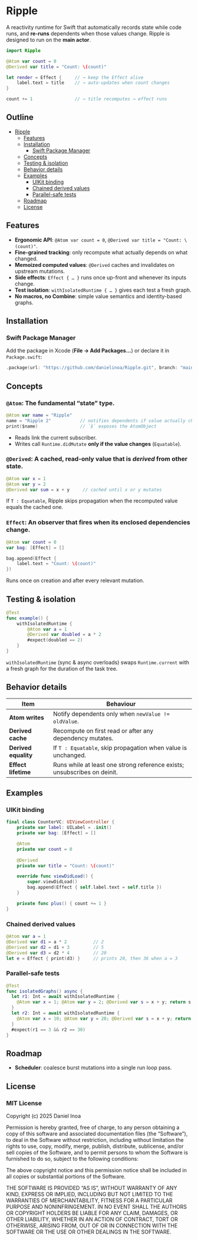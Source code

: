 
# Ripple

A reactivity runtime for Swift that automatically records state while code runs, and **re-runs** dependents when those values change.
Ripple is designed to run on the **main actor**.

```swift
import Ripple

@Atom var count = 0
@Derived var title = "Count: \(count)"

let render = Effect {     // → keep the Effect alive
    label.text = title    // → auto-updates when count changes
}

count += 1                // → title recomputes → effect runs
```

## Outline
- [Ripple](#ripple)
  - [Features](#features)
  - [Installation](#installation)
    - [Swift Package Manager](#swift-package-manager)
  - [Concepts](#concepts)
  - [Testing & isolation](#testing--isolation)
  - [Behavior details](#behavior-details)
  - [Examples](#examples)
    - [UIKit binding](#uikit-binding)
    - [Chained derived values](#chained-derived-values)
    - [Parallel-safe tests](#parallel-safe-tests)
  - [Roadmap](#roadmap)
  - [License](#license)

## Features
* **Ergonomic API**: `@Atom var count = 0`, `@Derived var title = "Count: \(count)"`.
* **Fine-grained tracking**: only recompute what actually depends on what changed.
* **Memoized computed values**: `@Derived` caches and invalidates on upstream mutations.
* **Side effects**: `Effect { … }` runs once up-front and whenever its inputs change.
* **Test isolation**: `withIsolatedRuntime { … }` gives each test a fresh graph.
* **No macros, no Combine**: simple value semantics and identity-based graphs.

## Installation

### Swift Package Manager
Add the package in Xcode (**File → Add Packages…**) or declare it in `Package.swift`:

```swift
.package(url: "https://github.com/danielinoa/Ripple.git", branch: "main")
```

## Concepts

### `@Atom`: The fundamental “state” type.
```swift
@Atom var name = "Ripple"
name = "Ripple 2"           // notifies dependents if value actually changed
print($name)                // `$` exposes the AtomObject
```
* Reads link the current subscriber.
* Writes call `Runtime.didMutate` **only if the value changes** (`Equatable`).

### `@Derived`: A **cached, read-only value** that is *derived* from other state.
```swift
@Atom var x = 1
@Atom var y = 2
@Derived var sum = x + y     // cached until x or y mutates
```
If `T : Equatable`, Ripple skips propagation when the recomputed value equals the cached one.

### `Effect`: An observer that fires when its enclosed dependencies change.
```swift
@Atom var count = 0
var bag: [Effect] = []

bag.append(Effect {
    label.text = "Count: \(count)"
})
```
Runs once on creation and after every relevant mutation.

## Testing & isolation

```swift
@Test
func example() {
    withIsolatedRuntime {
        @Atom var a = 1
        @Derived var doubled = a * 2
        #expect(doubled == 2)
    }
}
```
`withIsolatedRuntime` (sync & async overloads) swaps `Runtime.current` with a fresh graph for the duration of the task tree.

## Behavior details
| Item | Behaviour |
|------|-----------|
| **Atom writes** | Notify dependents only when `newValue != oldValue`. |
| **Derived cache** | Recompute on first read or after any dependency mutates. |
| **Derived equality** | If `T : Equatable`, skip propagation when value is unchanged. |
| **Effect lifetime** | Runs while at least one strong reference exists; unsubscribes on deinit. |

## Examples

### UIKit binding
```swift
final class CounterVC: UIViewController {
    private var label: UILabel = .init()
    private var bag: [Effect] = []

    @Atom
    private var count = 0
    
    @Derived
    private var title = "Count: \(count)"

    override func viewDidLoad() {
        super.viewDidLoad()
        bag.append(Effect { self.label.text = self.title })
    }

    private func plus() { count += 1 }
}
```

### Chained derived values
```swift
@Atom var a = 1
@Derived var d1 = a * 2          // 2
@Derived var d2 = d1 + 3         // 5
@Derived var d3 = d2 * 4         // 20
let e = Effect { print(d3) }     // prints 20, then 36 when a = 3
```

### Parallel-safe tests
```swift
@Test
func isolatedGraphs() async {
  let r1: Int = await withIsolatedRuntime {
    @Atom var x = 1; @Atom var y = 2; @Derived var s = x + y; return s
  }
  let r2: Int = await withIsolatedRuntime {
    @Atom var x = 10; @Atom var y = 20; @Derived var s = x + y; return s
  }
  #expect(r1 == 3 && r2 == 30)
}
```

## Roadmap
* **Scheduler**: coalesce burst mutations into a single run loop pass.

## License

### MIT License

Copyright (c) 2025 Daniel Inoa

Permission is hereby granted, free of charge, to any person obtaining a copy
of this software and associated documentation files (the “Software”), to deal
in the Software without restriction, including without limitation the rights
to use, copy, modify, merge, publish, distribute, sublicense, and/or sell
copies of the Software, and to permit persons to whom the Software is
furnished to do so, subject to the following conditions:

The above copyright notice and this permission notice shall be included in all
copies or substantial portions of the Software.

THE SOFTWARE IS PROVIDED “AS IS”, WITHOUT WARRANTY OF ANY KIND, EXPRESS OR
IMPLIED, INCLUDING BUT NOT LIMITED TO THE WARRANTIES OF MERCHANTABILITY,
FITNESS FOR A PARTICULAR PURPOSE AND NONINFRINGEMENT. IN NO EVENT SHALL THE
AUTHORS OR COPYRIGHT HOLDERS BE LIABLE FOR ANY CLAIM, DAMAGES, OR OTHER
LIABILITY, WHETHER IN AN ACTION OF CONTRACT, TORT OR OTHERWISE, ARISING FROM,
OUT OF OR IN CONNECTION WITH THE SOFTWARE OR THE USE OR OTHER DEALINGS IN THE
SOFTWARE.

